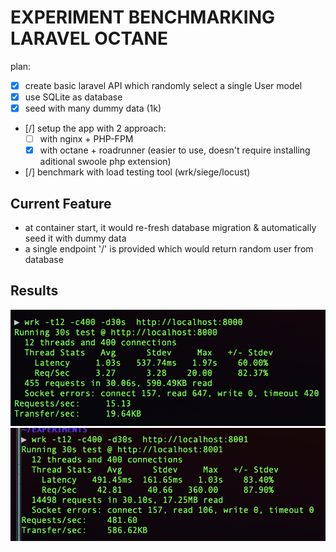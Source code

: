 EXPERIMENT BENCHMARKING LARAVEL OCTANE
======================================

plan:
- [x] create basic laravel API which randomly select a single User model
- [x] use SQLite as database
- [x] seed with many dummy data (1k)
- [/] setup the app with 2 approach:
  - [ ] with nginx + PHP-FPM
  - [x] with octane + roadrunner (easier to use, doesn't require installing aditional swoole php extension)
- [/] benchmark with load testing tool (wrk/siege/locust)

## Current Feature
- at container start, it would re-fresh database migration & automatically seed it with dummy data
- a single endpoint '/' is provided which would return random user from database

## Results
![Screenshot Benchmark with Artisan Serve](/results/screenshot-artisan-serve.png?raw=true "Screenshot Benchmark with Artisan Serve")
![Screenshot Benchmark with Laravel Octane](/results/screenshot-laravel-octane.png?raw=true "Screenshot Benchmark with Laravel Octane (with Roadrunner engine)")

